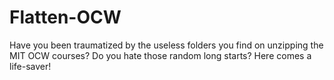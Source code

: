 # Flatten-OCW
Have you been traumatized by the useless folders you find on unzipping the MIT OCW courses? Do you hate those random long starts? Here comes a life-saver!
